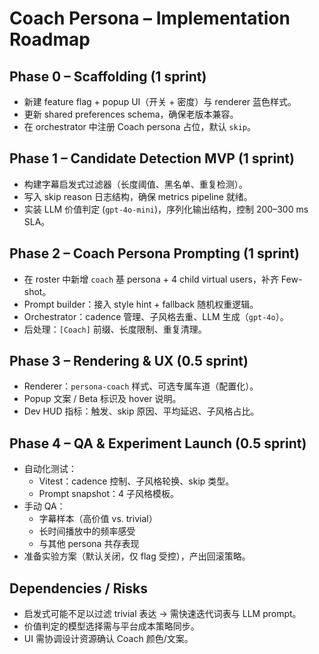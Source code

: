 # Coach Persona – Implementation Roadmap

## Phase 0 – Scaffolding (1 sprint)
- 新建 feature flag + popup UI（开关 + 密度）与 renderer 蓝色样式。
- 更新 shared preferences schema，确保老版本兼容。
- 在 orchestrator 中注册 Coach persona 占位，默认 `skip`。

## Phase 1 – Candidate Detection MVP (1 sprint)
- 构建字幕启发式过滤器（长度阈值、黑名单、重复检测）。
- 写入 skip reason 日志结构，确保 metrics pipeline 就绪。
- 实装 LLM 价值判定 (`gpt-4o-mini`)，序列化输出结构，控制 200–300 ms SLA。

## Phase 2 – Coach Persona Prompting (1 sprint)
- 在 roster 中新增 `coach` 基 persona + 4 child virtual users，补齐 Few-shot。
- Prompt builder：接入 style hint + fallback 随机权重逻辑。
- Orchestrator：cadence 管理、子风格去重、LLM 生成（`gpt-4o`）。
- 后处理：`[Coach]` 前缀、长度限制、重复清理。

## Phase 3 – Rendering & UX (0.5 sprint)
- Renderer：`persona-coach` 样式、可选专属车道（配置化）。
- Popup 文案 / Beta 标识及 hover 说明。
- Dev HUD 指标：触发、skip 原因、平均延迟、子风格占比。

## Phase 4 – QA & Experiment Launch (0.5 sprint)
- 自动化测试：
  - Vitest：cadence 控制、子风格轮换、skip 类型。
  - Prompt snapshot：4 子风格模板。
- 手动 QA：
  - 字幕样本（高价值 vs. trivial）
  - 长时间播放中的频率感受
  - 与其他 persona 共存表现
- 准备实验方案（默认关闭，仅 flag 受控），产出回滚策略。

## Dependencies / Risks
- 启发式可能不足以过滤 trivial 表达 → 需快速迭代词表与 LLM prompt。
- 价值判定的模型选择需与平台成本策略同步。
- UI 需协调设计资源确认 Coach 颜色/文案。
